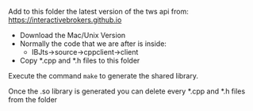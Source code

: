 Add to this folder the latest version of the tws api from:
https://interactivebrokers.github.io

- Download the Mac/Unix Version
- Normally the code that we are after is inside:
  - IBJts->source->cppclient->client
- Copy *.cpp and *.h files to this folder

Execute the command ``make`` to generate the shared library.

Once the .so library is generated you can delete every *.cpp and *.h files from the folder